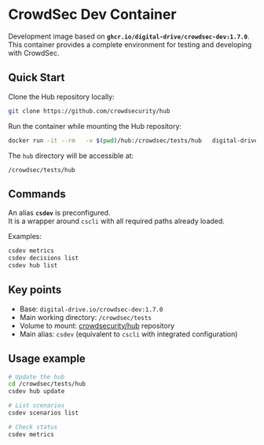 # CrowdSec Dev Container

Development image based on **`ghcr.io/digital-drive/crowdsec-dev:1.7.0`**.  
This container provides a complete environment for testing and developing with CrowdSec.

## Quick Start

Clone the Hub repository locally:
```bash
git clone https://github.com/crowdsecurity/hub
```

Run the container while mounting the Hub repository:
```bash
docker run -it --rm   -v $(pwd)/hub:/crowdsec/tests/hub   digital-drive.io/crowdsec-dev:1.7.0 /bin/bash
```

The `hub` directory will be accessible at:
```
/crowdsec/tests/hub
```

## Commands

An alias **`csdev`** is preconfigured.  
It is a wrapper around `cscli` with all required paths already loaded.

Examples:
```bash
csdev metrics
csdev decisions list
csdev hub list
```

## Key points

- Base: `digital-drive.io/crowdsec-dev:1.7.0`
- Main working directory: `/crowdsec/tests`
- Volume to mount: [crowdsecurity/hub](https://github.com/crowdsecurity/hub) repository
- Main alias: `csdev` (equivalent to `cscli` with integrated configuration)

## Usage example

```bash
# Update the hub
cd /crowdsec/tests/hub
csdev hub update

# List scenarios
csdev scenarios list

# Check status
csdev metrics
```
